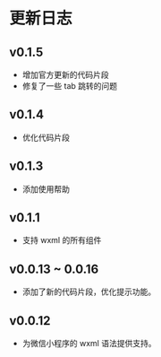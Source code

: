 # 更新日志

## v0.1.5

- 增加官方更新的代码片段
- 修复了一些 tab 跳转的问题

## v0.1.4

- 优化代码片段

## v0.1.3

- 添加使用帮助

## v0.1.1

- 支持 wxml 的所有组件

## v0.0.13 ~ 0.0.16

- 添加了新的代码片段，优化提示功能。

## v0.0.12

- 为微信小程序的 wxml 语法提供支持。
